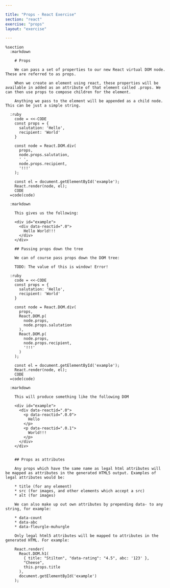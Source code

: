 ```yaml
---

title: "Props - React Exercise"
section: "react"
exercise: "props"
layout: "exercise"

---
```


    %section
      :markdown

        # Props

        We can pass a set of properties to our new React virtual DOM node. These are referred to as props.

        When we create an element using react, these properties will be available in added as an attribute of that element called .props. We can then use props to compose children for the element.

        Anything we pass to the element will be appended as a child node. This can be just a simple string.

      :ruby
        code = <<-CODE
        const props = {
          salutation: 'Hello',
          recipient: 'World'
        }

        const node = React.DOM.div(
          props,
          node.props.salutation,
          ' ',
          node.props.recipient,
          '!!!'
        );

        const el = document.getElementById('example');
        React.render(node, el);
        CODE
      =code(code)

      :markdown

        This gives us the following:

        <div id="example">
          <div data-reactid=".0">
            Hello World!!!
          </div>
        </div>

        ## Passing props down the tree

        We can of course pass props down the DOM tree:

        TODO: The value of this is window! Error!

      :ruby
        code = <<-CODE
        const props = {
          salutation: 'Hello',
          recipient: 'World'
        }

        const node = React.DOM.div(
          props,
          React.DOM.p(
            node.props,
            node.props.salutation
          ),
          React.DOM.p(
            node.props,
            node.props.recipient,
            '!!!'
          )
        );

        const el = document.getElementById('example');
        React.render(node, el);
        CODE
      =code(code)

      :markdown

        This will produce something like the following DOM

        <div id="example">
          <div data-reactid=".0">
            <p data-reactid=".0.0">
              Hello
            </p>
            <p data-reactid=".0.1">
              World!!!
            </p>
          </div>
        </div>


        ## Props as attributes

        Any props which have the same name as legal html attributes will be mapped as attributes in the generated HTML5 output. Examples of legal attributes would be:

        * title (for any element)
        * src (for images, and other elements which accept a src)
        * alt (for images)

        We can also make up out own attributes by prepending data- to any string, for example:

        * data-count
        * data-abc
        * data-fleurgle-muhurgle

        Only legal html5 attributes will be mapped to attributes in the generated HTML. For example:

        React.render(
          React.DOM.h1(
            { title: "Stilton", "data-rating": "4.5", abc: '123' },
            "Cheese",
            this.props.title
          ),
          document.getElementById('example')
        );
